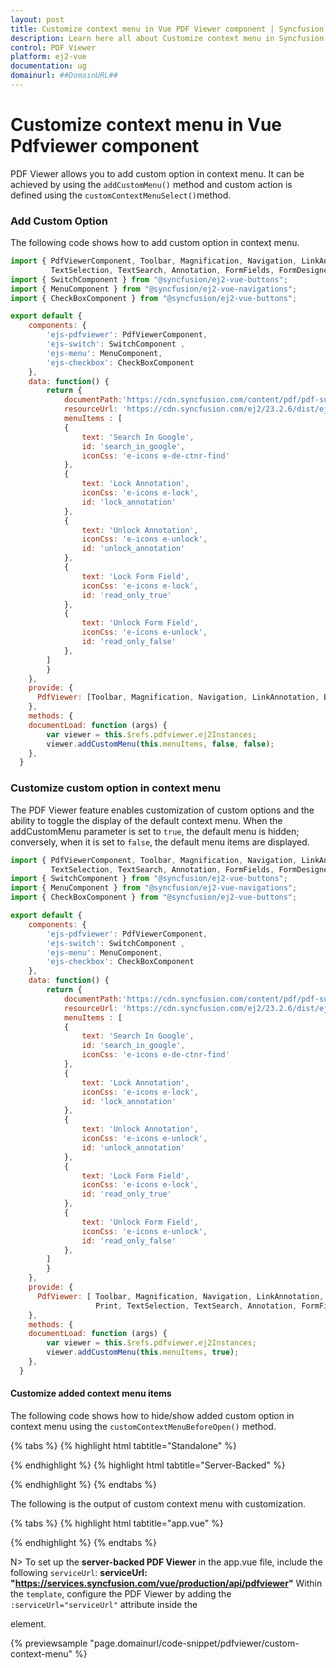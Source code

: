 ```yaml
---
layout: post
title: Customize context menu in Vue PDF Viewer component | Syncfusion
description: Learn here all about Customize context menu in Syncfusion Vue PDF Viewer component of Syncfusion Essential JS 2 and more.
control: PDF Viewer
platform: ej2-vue
documentation: ug
domainurl: ##DomainURL##
---
```


# Customize context menu in Vue Pdfviewer component

PDF Viewer allows you to add custom option in context menu. It can be achieved by using the `addCustomMenu()` method and custom action is defined using the `customContextMenuSelect()`method.

### Add Custom Option

The following code shows how to add custom option in context menu.

```js
import { PdfViewerComponent, Toolbar, Magnification, Navigation, LinkAnnotation, BookmarkView, ThumbnailView, Print, 
         TextSelection, TextSearch, Annotation, FormFields, FormDesigner,PageOrganizer } from "@syncfusion/ej2-vue-pdfviewer";
import { SwitchComponent } from "@syncfusion/ej2-vue-buttons";
import { MenuComponent } from "@syncfusion/ej2-vue-navigations";
import { CheckBoxComponent } from "@syncfusion/ej2-vue-buttons";

export default {
    components: {
        'ejs-pdfviewer': PdfViewerComponent,
        'ejs-switch': SwitchComponent ,
        'ejs-menu': MenuComponent,
        'ejs-checkbox': CheckBoxComponent 
    },
    data: function() {
        return {
			documentPath:'https://cdn.syncfusion.com/content/pdf/pdf-succinctly.pdf',
            resourceUrl: 'https://cdn.syncfusion.com/ej2/23.2.6/dist/ej2-pdfviewer-lib',
            menuItems : [
            {
                text: 'Search In Google',
                id: 'search_in_google',
                iconCss: 'e-icons e-de-ctnr-find'
            },
            {
                text: 'Lock Annotation',
                iconCss: 'e-icons e-lock',
                id: 'lock_annotation'
            },
            {
                text: 'Unlock Annotation',
                iconCss: 'e-icons e-unlock',
                id: 'unlock_annotation'
            },
            {
                text: 'Lock Form Field',
                iconCss: 'e-icons e-lock',
                id: 'read_only_true'
            },
            {
                text: 'Unlock Form Field',
                iconCss: 'e-icons e-unlock',
                id: 'read_only_false'
            },
        ]
        }
    },
	provide: {
      PdfViewer: [Toolbar, Magnification, Navigation, LinkAnnotation, BookmarkView, ThumbnailView, Print, TextSelection, TextSearch, Annotation, FormFields, FormDesigner,PageOrganizer]
    },
    methods: {     
    documentLoad: function (args) {
        var viewer = this.$refs.pdfviewer.ej2Instances;       
        viewer.addCustomMenu(this.menuItems, false, false);
    },
  }
```

### Customize custom option in context menu

The PDF Viewer feature enables customization of custom options and the ability to toggle the display of the default context menu. When the addCustomMenu parameter is set to `true`, the default menu is hidden; conversely, when it is set to `false`, the default menu items are displayed.

```js
import { PdfViewerComponent, Toolbar, Magnification, Navigation, LinkAnnotation, BookmarkView, ThumbnailView, Print, 
         TextSelection, TextSearch, Annotation, FormFields, FormDesigner,PageOrganizer } from "@syncfusion/ej2-vue-pdfviewer";
import { SwitchComponent } from "@syncfusion/ej2-vue-buttons";
import { MenuComponent } from "@syncfusion/ej2-vue-navigations";
import { CheckBoxComponent } from "@syncfusion/ej2-vue-buttons";

export default {
    components: {
        'ejs-pdfviewer': PdfViewerComponent,
        'ejs-switch': SwitchComponent ,
        'ejs-menu': MenuComponent,
        'ejs-checkbox': CheckBoxComponent 
    },
    data: function() {
        return {
			documentPath:'https://cdn.syncfusion.com/content/pdf/pdf-succinctly.pdf',
            resourceUrl: 'https://cdn.syncfusion.com/ej2/23.2.6/dist/ej2-pdfviewer-lib',
            menuItems : [
            {
                text: 'Search In Google',
                id: 'search_in_google',
                iconCss: 'e-icons e-de-ctnr-find'
            },
            {
                text: 'Lock Annotation',
                iconCss: 'e-icons e-lock',
                id: 'lock_annotation'
            },
            {
                text: 'Unlock Annotation',
                iconCss: 'e-icons e-unlock',
                id: 'unlock_annotation'
            },
            {
                text: 'Lock Form Field',
                iconCss: 'e-icons e-lock',
                id: 'read_only_true'
            },
            {
                text: 'Unlock Form Field',
                iconCss: 'e-icons e-unlock',
                id: 'read_only_false'
            },
        ]
        }
    },
	provide: {
      PdfViewer: [ Toolbar, Magnification, Navigation, LinkAnnotation, BookmarkView, ThumbnailView, 
                   Print, TextSelection, TextSearch, Annotation, FormFields, FormDesigner,PageOrganizer]
    },
    methods: {     
    documentLoad: function (args) {
        var viewer = this.$refs.pdfviewer.ej2Instances;       
        viewer.addCustomMenu(this.menuItems, true);
    },
  }
```

#### Customize added context menu items

The following code shows how to hide/show added custom option in context menu using the `customContextMenuBeforeOpen()` method.

{% tabs %}
{% highlight html tabtitle="Standalone" %}

<template>
    <div>
        <div class="col-lg-9 control-section">
            <ejs-pdfviewer 
                id="pdfviewer" 
                ref="pdfviewer" 
                :documentPath="documentPath"
                :resourceUrl="resourceUrl"
                :documentLoad="documentLoad"
                :customContextMenuSelect="customContextMenuSelect"
                :customContextMenuBeforeOpen="customContextMenuBeforeOpen"
                :setReadOnlyFalse="setReadOnlyFalse"
                :setReadOnlyTrue="setReadOnlyTrue"
                :lockAnnotations="lockAnnotations"
                :unlockAnnotations="unlockAnnotations"
                :contextmenuHelper="contextmenuHelper">
            </ejs-pdfviewer>
        </div>
        <div class="col-lg-3 property-section">
            <table id="property" class="left-side-property" title="Properties">   
                <tbody>
                     <tr>
                        <td class="left-side">Hide Default Context Menu</td>
                        <td>
                            <ejs-checkbox 
                                id="enable" 
                                @change="contextmenuHelper" 
                                :checked="false" 
                                cssClass="multiline" 
                            ></ejs-checkbox>
                        </td>
                    </tr>
                    <tr>
                        <td class="left-side">Add Custom option at bottom</td>
                        <td>
                            <ejs-checkbox 
                                id="position" 
                                @change="contextmenuHelper" 
                                :checked="false" 
                                cssClass="multiline" 
                            ></ejs-checkbox>
                        </td>
                    </tr>
                </tbody>
            </table>
        </div>
    </div>
</template>
<style scoped>
	#pdfviewer {
		height: 640px;
	}

.left-side-property .left-side {
    font-size: 14px;
    padding: 8px;
    width: auto;
}

.left-side-property.property-panel-table div.multiline {
    padding: 20px;
}

.property-section{
    padding: 20px 15px;
}
</style>
<script>
import { PdfViewerComponent, Toolbar, Magnification, Navigation, LinkAnnotation, BookmarkView, ThumbnailView, Print, TextSelection, TextSearch, Annotation, FormFields, FormDesigner,PageOrganizer } from "@syncfusion/ej2-vue-pdfviewer";
import { SwitchComponent } from "@syncfusion/ej2-vue-buttons";
import { MenuComponent } from "@syncfusion/ej2-vue-navigations";
import { CheckBoxComponent } from "@syncfusion/ej2-vue-buttons";

export default {
    components: {
        'ejs-pdfviewer': PdfViewerComponent,
        'ejs-switch': SwitchComponent ,
        'ejs-menu': MenuComponent,
        'ejs-checkbox': CheckBoxComponent 
    },
    data: function() {
        return {
			documentPath:'https://cdn.syncfusion.com/content/pdf/pdf-succinctly.pdf',
            resourceUrl: 'https://cdn.syncfusion.com/ej2/23.2.6/dist/ej2-pdfviewer-lib',
            menuItems : [
            {
                text: 'Search In Google',
                id: 'search_in_google',
                iconCss: 'e-icons e-de-ctnr-find'
            },
            {
                text: 'Lock Annotation',
                iconCss: 'e-icons e-lock',
                id: 'lock_annotation'
            },
            {
                text: 'Unlock Annotation',
                iconCss: 'e-icons e-unlock',
                id: 'unlock_annotation'
            },
            {
                text: 'Lock Form Field',
                iconCss: 'e-icons e-lock',
                id: 'read_only_true'
            },
            {
                text: 'Unlock Form Field',
                iconCss: 'e-icons e-unlock',
                id: 'read_only_false'
            },
        ]
        }
    },
	provide: {
      PdfViewer: [Toolbar, Magnification, Navigation, LinkAnnotation, BookmarkView, ThumbnailView, Print, 
                  TextSelection, TextSearch, Annotation, FormFields, FormDesigner,PageOrganizer]
    },
    methods: {     
    documentLoad: function (args) {
        var viewer = this.$refs.pdfviewer.ej2Instances;       
        viewer.addCustomMenu(this.menuItems, false, false);
    },

    customContextMenuSelect: function (args) {
        var viewer = this.$refs.pdfviewer.ej2Instances;
        switch (args.id) {
            case 'search_in_google':
                for (var i = 0; i < viewer.textSelectionModule.selectionRangeArray.length; i++) {
                    var content = viewer.textSelectionModule.selectionRangeArray[i].textContent;
                    if ((viewer.textSelectionModule.isTextSelection) && (/\S/.test(content))) {
                        window.open('http://google.com/search?q=' + content);
                    }
                }
                break;
            case 'lock_annotation':
                this.lockAnnotations(args);
                break;
            case 'unlock_annotation':
                this.unlockAnnotations(args);
                break;
            case 'read_only_true':
                this.setReadOnlyTrue(args);
                break;
            case 'read_only_false':
                this.setReadOnlyFalse(args);
                break;
            default:
                break;
        }
    },

    customContextMenuBeforeOpen : function (args) {
        var viewer = this.$refs.pdfviewer.ej2Instances;
        for (var i = 0; i < args.ids.length; i++) {
            var search = document.getElementById(args.ids[i]);
            if (search) {
                search.style.display = 'none';
                if (args.ids[i] === 'search_in_google' && (viewer.textSelectionModule) && viewer.textSelectionModule.isTextSelection) {
                    search.style.display = 'block';
                } else if (args.ids[i] === "lock_annotation" || args.ids[i] === "unlock_annotation") {
                    var isLockOption = args.ids[i] === "lock_annotation";
                    for (var j = 0; j < viewer.selectedItems.annotations.length; j++) {
                        var selectedAnnotation = viewer.selectedItems.annotations[j];
                        if (selectedAnnotation && selectedAnnotation.annotationSettings) {
                            var shouldDisplay = (isLockOption && !selectedAnnotation.annotationSettings.isLock) ||
                                (!isLockOption && selectedAnnotation.annotationSettings.isLock);
                            search.style.display = shouldDisplay ? 'block' : 'none';
                        }
                    }
                } else if (args.ids[i] === "read_only_true" && viewer.selectedItems.formFields.length !== 0) {
                    var selectedFormField = viewer.selectedItems.formFields[0].isReadonly;
                    search.style.display = selectedFormField ? 'none' : 'block';
                } else if (args.ids[i] === "read_only_false" && viewer.selectedItems.formFields.length !== 0) {
                    var selectedFormField = viewer.selectedItems.formFields[0].isReadonly;
                    search.style.display = selectedFormField ? 'block' : 'none';
                } else if (args.ids[i] === 'formfield properties' && viewer.selectedItems.formFields.length !== 0) {
                    search.style.display = 'block';
                }
            }
        }
    },

    lockAnnotations: function (args) {
        var viewer = this.$refs.pdfviewer.ej2Instances;
        var selectedAnnotations = viewer.selectedItems.annotations;
        for (var i = 0; i < selectedAnnotations.length; i++) {
            var annotation = selectedAnnotations[i];
            if (annotation && annotation.annotationSettings) {
                annotation.annotationSettings.isLock = true;
                viewer.annotationModule.editAnnotation(annotation);
                args.cancel = false;
            }
        }
    },
    unlockAnnotations: function (args) {
        var viewer = this.$refs.pdfviewer.ej2Instances;
        var selectedAnnotations = viewer.selectedItems.annotations;
        for (var i = 0; i < selectedAnnotations.length; i++) {
            var annotation = selectedAnnotations[i];
            if (annotation && annotation.annotationSettings) {
                annotation.annotationSettings.isLock = false;
                viewer.annotationModule.editAnnotation(annotation);
                args.cancel = false;
            }
        }
    },

    setReadOnlyTrue: function (args) {
        var viewer = this.$refs.pdfviewer.ej2Instances;
        var selectedFormFields = viewer.selectedItems.formFields;
        for (var i = 0; i < selectedFormFields.length; i++) {
            var selectedFormField = selectedFormFields[i];
            if (selectedFormField) {
                viewer.formDesignerModule.updateFormField(selectedFormField, {
                    isReadOnly: true,
                });
            }
            args.cancel = false;
        }
    },

    setReadOnlyFalse: function (args) {
        var viewer = this.$refs.pdfviewer.ej2Instances;
        var selectedFormFields = viewer.selectedItems.formFields;
        for (var i = 0; i < selectedFormFields.length; i++) {
            var selectedFormField = selectedFormFields[i];
            if (selectedFormField) {
                viewer.formDesignerModule.updateFormField(selectedFormField, {
                    isReadOnly: false,
                });
            }
            args.cancel = false;  
                                
        }
    },

    contextmenuHelper: function (args) {
        var viewer = this.$refs.pdfviewer.ej2Instances;
        viewer.addCustomMenu(this.menuItems, enable.checked, position.checked);
    },
};
</script>
{% endhighlight %}
{% highlight html tabtitle="Server-Backed" %}

<template>
    <div>
        <div class="col-lg-9 control-section">
            <ejs-pdfviewer 
                id="pdfviewer" 
                ref="pdfviewer" 
                :documentPath="documentPath"
                :serviceUrl="serviceUrl"
                :documentLoad="documentLoad"
                :customContextMenuSelect="customContextMenuSelect"
                :customContextMenuBeforeOpen="customContextMenuBeforeOpen"
                :setReadOnlyFalse="setReadOnlyFalse"
                :setReadOnlyTrue="setReadOnlyTrue"
                :lockAnnotations="lockAnnotations"
                :unlockAnnotations="unlockAnnotations"
                :contextmenuHelper="contextmenuHelper">
            </ejs-pdfviewer>
        </div>
        <div class="col-lg-3 property-section">
            <table id="property" class="left-side-property" title="Properties">   
                <tbody>
                     <tr>
                        <td class="left-side">Hide Default Context Menu</td>
                        <td>
                            <ejs-checkbox 
                                id="enable" 
                                @change="contextmenuHelper" 
                                :checked="false" 
                                cssClass="multiline" 
                            ></ejs-checkbox>
                        </td>
                    </tr>
                    <tr>
                        <td class="left-side">Add Custom option at bottom</td>
                        <td>
                            <ejs-checkbox 
                                id="position" 
                                @change="contextmenuHelper" 
                                :checked="false" 
                                cssClass="multiline" 
                            ></ejs-checkbox>
                        </td>
                    </tr>
                </tbody>
            </table>
        </div>
    </div>
</template>
<style scoped>
	#pdfviewer {
		height: 640px;
	}

.left-side-property .left-side {
    font-size: 14px;
    padding: 8px;
    width: auto;
}

.left-side-property.property-panel-table div.multiline {
    padding: 20px;
}

.property-section{
    padding: 20px 15px;
}
</style>
<script>
import { PdfViewerComponent, Toolbar, Magnification, Navigation, LinkAnnotation, BookmarkView, ThumbnailView, Print, 
         TextSelection, TextSearch, Annotation, FormFields, FormDesigner,PageOrganizer } from "@syncfusion/ej2-vue-pdfviewer";
import { SwitchComponent } from "@syncfusion/ej2-vue-buttons";
import { MenuComponent } from "@syncfusion/ej2-vue-navigations";
import { CheckBoxComponent } from "@syncfusion/ej2-vue-buttons";

export default {
    components: {
        'ejs-pdfviewer': PdfViewerComponent,
        'ejs-switch': SwitchComponent ,
        'ejs-menu': MenuComponent,
        'ejs-checkbox': CheckBoxComponent 
    },
    data: function() {
        return {
			    documentPath:'https://cdn.syncfusion.com/content/pdf/pdf-succinctly.pdf',
          serviceUrl:"https://services.syncfusion.com/vue/production/api/pdfviewer",
          menuItems : [
            {
                text: 'Search In Google',
                id: 'search_in_google',
                iconCss: 'e-icons e-de-ctnr-find'
            },
            {
                text: 'Lock Annotation',
                iconCss: 'e-icons e-lock',
                id: 'lock_annotation'
            },
            {
                text: 'Unlock Annotation',
                iconCss: 'e-icons e-unlock',
                id: 'unlock_annotation'
            },
            {
                text: 'Lock Form Field',
                iconCss: 'e-icons e-lock',
                id: 'read_only_true'
            },
            {
                text: 'Unlock Form Field',
                iconCss: 'e-icons e-unlock',
                id: 'read_only_false'
            },
        ]
        }
    },
	provide: {
      PdfViewer: [Toolbar, Magnification, Navigation, LinkAnnotation, BookmarkView, ThumbnailView, Print, 
                  TextSelection, TextSearch, Annotation, FormFields, FormDesigner,PageOrganizer]
    },
    methods: {     
    documentLoad: function (args) {
        var viewer = this.$refs.pdfviewer.ej2Instances;       
        viewer.addCustomMenu(this.menuItems, false, false);
    },

    customContextMenuSelect: function (args) {
        var viewer = this.$refs.pdfviewer.ej2Instances;
        switch (args.id) {
            case 'search_in_google':
                for (var i = 0; i < viewer.textSelectionModule.selectionRangeArray.length; i++) {
                    var content = viewer.textSelectionModule.selectionRangeArray[i].textContent;
                    if ((viewer.textSelectionModule.isTextSelection) && (/\S/.test(content))) {
                        window.open('http://google.com/search?q=' + content);
                    }
                }
                break;
            case 'lock_annotation':
                this.lockAnnotations(args);
                break;
            case 'unlock_annotation':
                this.unlockAnnotations(args);
                break;
            case 'read_only_true':
                this.setReadOnlyTrue(args);
                break;
            case 'read_only_false':
                this.setReadOnlyFalse(args);
                break;
            default:
                break;
        }
    },

    customContextMenuBeforeOpen : function (args) {
        var viewer = this.$refs.pdfviewer.ej2Instances;
        for (var i = 0; i < args.ids.length; i++) {
            var search = document.getElementById(args.ids[i]);
            if (search) {
                search.style.display = 'none';
                if (args.ids[i] === 'search_in_google' && (viewer.textSelectionModule) && viewer.textSelectionModule.isTextSelection) {
                    search.style.display = 'block';
                } else if (args.ids[i] === "lock_annotation" || args.ids[i] === "unlock_annotation") {
                    var isLockOption = args.ids[i] === "lock_annotation";
                    for (var j = 0; j < viewer.selectedItems.annotations.length; j++) {
                        var selectedAnnotation = viewer.selectedItems.annotations[j];
                        if (selectedAnnotation && selectedAnnotation.annotationSettings) {
                            var shouldDisplay = (isLockOption && !selectedAnnotation.annotationSettings.isLock) ||
                                (!isLockOption && selectedAnnotation.annotationSettings.isLock);
                            search.style.display = shouldDisplay ? 'block' : 'none';
                        }
                    }
                } else if (args.ids[i] === "read_only_true" && viewer.selectedItems.formFields.length !== 0) {
                    var selectedFormField = viewer.selectedItems.formFields[0].isReadonly;
                    search.style.display = selectedFormField ? 'none' : 'block';
                } else if (args.ids[i] === "read_only_false" && viewer.selectedItems.formFields.length !== 0) {
                    var selectedFormField = viewer.selectedItems.formFields[0].isReadonly;
                    search.style.display = selectedFormField ? 'block' : 'none';
                } else if (args.ids[i] === 'formfield properties' && viewer.selectedItems.formFields.length !== 0) {
                    search.style.display = 'block';
                }
            }
        }
    },

    lockAnnotations: function (args) {
        var viewer = this.$refs.pdfviewer.ej2Instances;
        var selectedAnnotations = viewer.selectedItems.annotations;
        for (var i = 0; i < selectedAnnotations.length; i++) {
            var annotation = selectedAnnotations[i];
            if (annotation && annotation.annotationSettings) {
                annotation.annotationSettings.isLock = true;
                viewer.annotationModule.editAnnotation(annotation);
                args.cancel = false;
            }
        }
    },

    unlockAnnotations: function (args) {
        var viewer = this.$refs.pdfviewer.ej2Instances;
        var selectedAnnotations = viewer.selectedItems.annotations;
        for (var i = 0; i < selectedAnnotations.length; i++) {
            var annotation = selectedAnnotations[i];
            if (annotation && annotation.annotationSettings) {
                annotation.annotationSettings.isLock = false;
                viewer.annotationModule.editAnnotation(annotation);
                args.cancel = false;
            }
        }
    },

    setReadOnlyTrue: function (args) {
        var viewer = this.$refs.pdfviewer.ej2Instances;
        var selectedFormFields = viewer.selectedItems.formFields;
        for (var i = 0; i < selectedFormFields.length; i++) {
            var selectedFormField = selectedFormFields[i];
            if (selectedFormField) {
                viewer.formDesignerModule.updateFormField(selectedFormField, {
                    isReadOnly: true,
                });
            }
            args.cancel = false;
        }
    },

    setReadOnlyFalse: function (args) {
        var viewer = this.$refs.pdfviewer.ej2Instances;
        var selectedFormFields = viewer.selectedItems.formFields;
        for (var i = 0; i < selectedFormFields.length; i++) {
            var selectedFormField = selectedFormFields[i];
            if (selectedFormField) {
                viewer.formDesignerModule.updateFormField(selectedFormField, {
                    isReadOnly: false,
                });
            }
            args.cancel = false;  
                                
        }
    },

    contextmenuHelper: function (args) {
        var viewer = this.$refs.pdfviewer.ej2Instances;
        viewer.addCustomMenu(this.menuItems, enable.checked, position.checked);
    },
  }
};
</script>

{% endhighlight %}
{% endtabs %}

The following is the output of custom context menu with customization. 

{% tabs %}
{% highlight html tabtitle="app.vue" %}


{% endhighlight %}
{% endtabs %}

N> To set up the **server-backed PDF Viewer** in the app.vue file, include the following `serviceUrl`:
**serviceUrl: "https://services.syncfusion.com/vue/production/api/pdfviewer"**
Within the `template`, configure the PDF Viewer by adding the `:serviceUrl="serviceUrl"` attribute inside the <div> element.

{% previewsample "page.domainurl/code-snippet/pdfviewer/custom-context-menu" %}